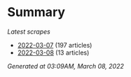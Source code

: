 # Summary
*Latest scrapes*
* [2022-03-07](https://github.com/nuuuwan/news_lk/blob/data/news_lk.2022-03-07.json) (197 articles)
* [2022-03-08](https://github.com/nuuuwan/news_lk/blob/data/news_lk.2022-03-08.json) (13 articles)

*Generated at 03:09AM, March 08, 2022*